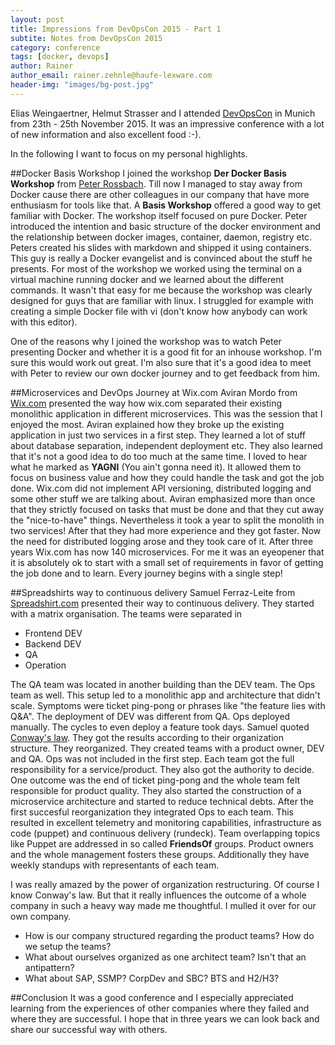```yaml
---
layout: post
title: Impressions from DevOpsCon 2015 - Part 1
subtite: Notes from DevOpsCon 2015
category: conference
tags: [docker, devops]
author: Rainer
author_email: rainer.zehnle@haufe-lexware.com
header-img: "images/bg-post.jpg"
---
```


Elias Weingaertner, Helmut Strasser and I attended [DevOpsCon](http://devopsconference.de/de/) in Munich from 23th - 25th November 2015.
It was an impressive conference with a lot of new information and also excellent food :-). 

In the following I want to focus on my personal highlights.
 
##Docker Basis Workshop
I joined the workshop **Der Docker Basis Workshop** from [Peter Rossbach](http://www.bee42.com/). Till now I managed to stay away from Docker cause there are other colleagues in our company that have more enthusiasm for tools like that. A **Basis Workshop** offered a good way to get familiar with Docker. The workshop itself focused on pure Docker. Peter introduced the intention and basic structure of the docker environment and the relationship between  docker images, container, daemon, registry etc. Peters created his slides with  markdown and shipped it using containers. This guy is really a Docker evangelist and is convinced about the stuff he presents. For most of the workshop we worked using the terminal on a virtual machine running docker and we learned about the different commands. It wasn't that easy for me because the workshop was clearly designed for guys that are familiar with linux. I struggled for example with creating a simple Docker file with vi (don't know how anybody can work with this editor).
 
One of the reasons why I joined the workshop was to watch Peter presenting Docker and whether it is a good fit for an inhouse workshop. I'm sure this would work out great. I'm also sure that it's a good idea to meet with Peter to review our own docker journey and to get feedback from him.
 
##Microservices and DevOps Journey at Wix.com
Aviran Mordo from [Wix.com](http://de.wix.com/) presented the way how wix.com separated their existing monolithic application in different microservices. This was the session that I enjoyed the most. Aviran explained how they broke up the existing application in just two services in a first step. They learned a lot of stuff about database separation, independent deployment etc. They also learned that it's not a good idea to do too much at the same time. I loved to hear what he marked as **YAGNI** (You ain't gonna need it). It allowed them to focus on business value and how they could handle the task and got the job done. Wix.com did not implement API versioning, distributed logging and some other stuff we are talking about. Aviran emphasized more than once that they strictly focused on tasks that must be done and that they cut away the "nice-to-have" things. Nevertheless it took a year to split the monolith in two services! After that they had more experience and they got faster. Now the need for distributed logging arose and they took care of it. After three years Wix.com has now 140 microservices. For me it was an eyeopener that it is absolutely ok to start with a small set of requirements in favor of getting the job done and to learn. Every journey begins with a single step!

##Spreadshirts way to continuous delivery
Samuel Ferraz-Leite from [Spreadshirt.com](www.spreadshirt.de) presented their way to continuous delivery. They started with a matrix organisation. The teams were separated in

* Frontend DEV
* Backend DEV
* QA
* Operation

The QA team was located in another building than the DEV team. The Ops team as well. This setup led to a monolithic app and architecture that didn't scale. Symptoms were ticket ping-pong  or phrases like "the feature lies with Q&A". The deployment of DEV was different from QA. Ops deployed manually. The cycles to even deploy a feature took days. Samuel quoted [Conway's law](https://en.wikipedia.org/wiki/Conway%27s_law). They got the results according to their organization structure. They reorganized. They created teams with a product owner, DEV and QA. Ops was not included in the first step. Each team got the full responsibility for a service/product. They also got the authority to decide. One outcome was the end of ticket ping-pong and the whole team felt responsible for product quality. They also started the construction of a microservice architecture and started to reduce technical debts. After the first succesful reorganization they integrated Ops to each team. This resulted in excellent telemetry and monitoring capabilities, infrastructure as code (puppet) and continuous delivery (rundeck). Team overlapping topics like Puppet are addressed in so called **FriendsOf** groups. Product owners and the whole management fosters these groups. Additionally they have weekly standups with representants of each team.
 
I was really amazed by the power of organization restructuring. Of course I know Conway's law. But that it really influences the outcome of a whole company in such a heavy way made me thoughtful. I mulled it over for our own company.

* How is our company structured regarding the product teams? How do we setup the teams?   
* What about ourselves organized as one architect team? Isn't that an antipattern?   
* What about SAP, SSMP? CorpDev and SBC? BTS and H2/H3?   
 
##Conclusion
It was a good conference and I especially appreciated learning from the experiences of other companies where they failed and where they are successful. I hope that in three years we can look back and share our successful way with others.

